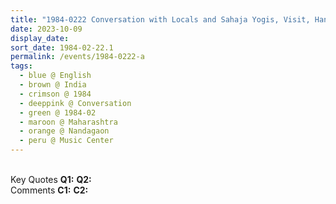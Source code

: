 ```yaml
---
title: "1984-0222 Conversation with Locals and Sahaja Yogis, Visit, Handicraft, Music Center, Agriculture, Village Nāṃdagaon (near Śhiṃgave), Maharashtra, India"
date: 2023-10-09
display_date: 
sort_date: 1984-02-22.1
permalink: /events/1984-0222-a
tags:
  - blue @ English
  - brown @ India
  - crimson @ 1984
  - deeppink @ Conversation
  - green @ 1984-02
  - maroon @ Maharashtra
  - orange @ Nandagaon
  - peru @ Music Center
---
```


<br>

<wave-list>
  <list-title color="DarkSeaGreen" width="55">Key Quotes</list-title>
  <list-item color="BlanchedAlmond" width="280"><b>Q1:</b> <i></i></list-item>
  <list-item color="Lavender" width="280"><b>Q2:</b> <i></i></list-item>
</wave-list>

<br>

<wave-list>
  <list-title color="DarkSeaGreen" width="55">Comments</list-title>
  <list-item color="BlanchedAlmond" width="280"><b>C1:</b> <i></i></list-item>
  <list-item color="Lavender" width="280"><b>C2:</b> <i></i></list-item>
</wave-list>